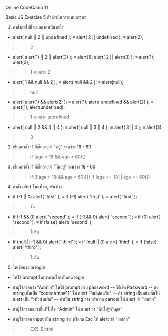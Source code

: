 Online CodeCamp 11

Basic JS Exercise 5 ตัวดำเนินการแบบตรรกะ
1. คำสั่งต่อไปนี้จะแสดงค่าเป็นอะไร
- alert( null || 2 || undefined );
≡ alert( 2 || undefined );
≡ alert(2);
>> 2

- alert( alert(1) || 2 || alert(3) );
≡ alert(1); alert( 2 || alert(3) );
≡ alert(1); alert(2);
>> 1 ตามด้วย 2

- alert( 1 && null && 2 );
≡ alert( null && 2 );
≡ alert(null);
>> null

- alert( alert(1) && alert(2) );
≡ alert(1); alert( undefined && alert(2) );
≡ alert(1); alert(undefined);
>> 1 ตามด้วย undefined

- alert( null || 2 && 3 || 4 );
≡ alert( null || 3 || 4 );
≡ alert( 3 || 4 );
≡ alert(3);
>> 3

2. เขียนคำสั่ง if ที่เช็คอายุว่า "อยู่" ระหว่าง 18 - 60
>> if (age > 18 && age < 60){}

3. เขียนคำสั่ง if ที่เช็คอายุว่า "ไม่อยู่" ระหว่าง 18 - 60
>> if (!(age > 18 && age < 60)){}
>> if (age <= 18 || age >= 60){}

4. คำสั่ง alert ไหนที่จะถูกรันบ้าง
- if (-1 || 0) alert( 'first' );
≡ if (-1) alert( 'first' );
≡ alert( 'first' );
>> รัน

- if (-1 && 0) alert( 'second' );
≡ if (-1 && 0) alert( 'second' );
≡ if (0) alert( 'second' );
≡ if (false) alert( 'second' );
>> ไม่รัน

- if (null || -1 && 0) alert( 'third' );
≡ if (null || 0) alert( 'third' );
≡ if (false) alert( 'third' );
>> ไม่รัน

5. ให้เขียนระบบ login
- ให้ใช้ prompt ในการถามใครเป็นคน login

- ถ้าผู้ใช้กรอกว่า “Admin” ให้ใช้ prompt ถาม password
-- วิธีเช็ค Password
-- ถ้า string นั้นเป็น “codecamp#11” ให้ alert “ยินดีต้อนรับ”
-- ถ้า string เป็นอย่างอื่นให้ alert เป็น “รหัสผ่านผิด”
-- ถ้าเป็น string ว่าง หรือ กด cancel ให้ alert ว่า “ยกเลิก”

- ถ้าผู้ใช้กรอกอย่างอื่นที่ไม่ใช่ “Admin” ให้ alert ว่า “ฉันไม่รู้จักคุณ”

- ถ้าผู้ใช้กรอก input เป็น string ว่าง หรือกด Esc ให้ alert ว่า “ยกเลิก”

>>EX5-5.html
